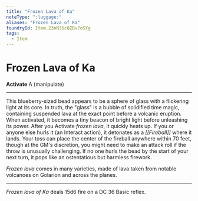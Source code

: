 ```yaml
---
title: "Frozen Lava of Ka"
noteType: ":luggage:"
aliases: "Frozen Lava of Ka"
foundryId: Item.23nN35cQZBv7oSYg
tags:
  - Item
---
```


# Frozen Lava of Ka

**Activate** A (manipulate)

* * *

This blueberry-sized bead appears to be a sphere of glass with a flickering light at its core. In truth, the "glass" is a bubble of solidified time magic, containing suspended lava at the exact point before a volcanic eruption. When activated, it becomes a tiny beacon of bright light before unleashing its power. After you Activate _frozen lava_, it quickly heats up. If you or anyone else hurls it (an Interact action), it detonates as a _[[Fireball]]_ where it lands. Your toss can place the center of the fireball anywhere within 70 feet, though at the GM's discretion, you might need to make an attack roll if the throw is unusually challenging. If no one hurls the bead by the start of your next turn, it pops like an ostentatious but harmless firework.

_Frozen lava_ comes in many varieties, made of lava taken from notable volcanoes on Golarion and across the planes.

* * *

_Frozen lava of Ka_ deals 15d6 fire on a DC 36 Basic reflex.
